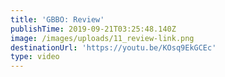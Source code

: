 ```yaml
---
title: 'GBBO: Review'
publishTime: 2019-09-21T03:25:48.140Z
image: /images/uploads/11_review-link.png
destinationUrl: 'https://youtu.be/KOsq9EkGCEc'
type: video
---
```


